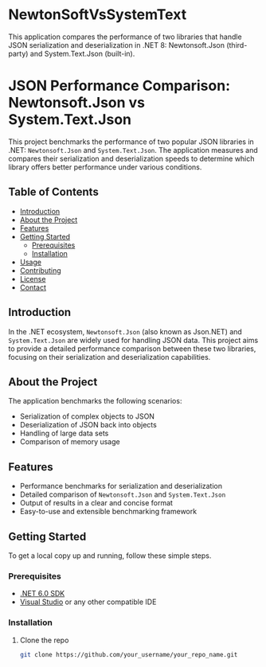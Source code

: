 # NewtonSoftVsSystemText
This application compares the performance of two libraries that handle JSON serialization and deserialization in .NET 8: Newtonsoft.Json (third-party) and System.Text.Json (built-in).
# JSON Performance Comparison: Newtonsoft.Json vs System.Text.Json

This project benchmarks the performance of two popular JSON libraries in .NET: `Newtonsoft.Json` and `System.Text.Json`. The application measures and compares their serialization and deserialization speeds to determine which library offers better performance under various conditions.

## Table of Contents

- [Introduction](#introduction)
- [About the Project](#about-the-project)
- [Features](#features)
- [Getting Started](#getting-started)
  - [Prerequisites](#prerequisites)
  - [Installation](#installation)
- [Usage](#usage)
- [Contributing](#contributing)
- [License](#license)
- [Contact](#contact)

## Introduction

In the .NET ecosystem, `Newtonsoft.Json` (also known as Json.NET) and `System.Text.Json` are widely used for handling JSON data. This project aims to provide a detailed performance comparison between these two libraries, focusing on their serialization and deserialization capabilities.

## About the Project

The application benchmarks the following scenarios:

- Serialization of complex objects to JSON
- Deserialization of JSON back into objects
- Handling of large data sets
- Comparison of memory usage

## Features

- Performance benchmarks for serialization and deserialization
- Detailed comparison of `Newtonsoft.Json` and `System.Text.Json`
- Output of results in a clear and concise format
- Easy-to-use and extensible benchmarking framework

## Getting Started

To get a local copy up and running, follow these simple steps.

### Prerequisites

- [.NET 6.0 SDK](https://dotnet.microsoft.com/download/dotnet/6.0)
- [Visual Studio](https://visualstudio.microsoft.com/) or any other compatible IDE

### Installation

1. Clone the repo

   ```sh
   git clone https://github.com/your_username/your_repo_name.git

